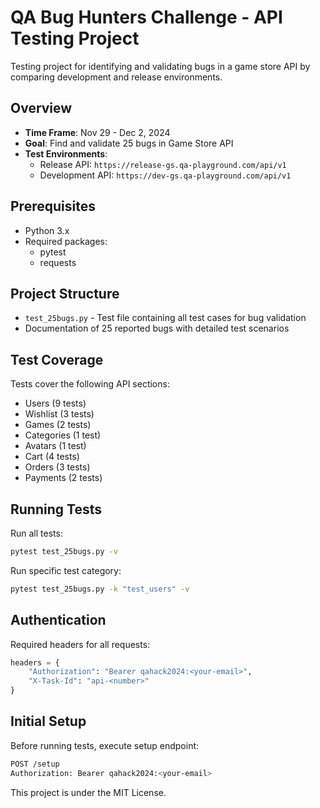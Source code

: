 # QA Bug Hunters Challenge - API Testing Project

Testing project for identifying and validating bugs in a game store API by comparing development and release environments.

## Overview

- **Time Frame**: Nov 29 - Dec 2, 2024
- **Goal**: Find and validate 25 bugs in Game Store API
- **Test Environments**:
  - Release API: `https://release-gs.qa-playground.com/api/v1`
  - Development API: `https://dev-gs.qa-playground.com/api/v1`

## Prerequisites

- Python 3.x
- Required packages:
  - pytest
  - requests

## Project Structure

- `test_25bugs.py` - Test file containing all test cases for bug validation
- Documentation of 25 reported bugs with detailed test scenarios

## Test Coverage

Tests cover the following API sections:
- Users (9 tests)
- Wishlist (3 tests)
- Games (2 tests)
- Categories (1 test)
- Avatars (1 test)
- Cart (4 tests)
- Orders (3 tests)
- Payments (2 tests)

## Running Tests

Run all tests:
```bash
pytest test_25bugs.py -v
```

Run specific test category:
```bash
pytest test_25bugs.py -k "test_users" -v
```

## Authentication

Required headers for all requests:
```python
headers = {
    "Authorization": "Bearer qahack2024:<your-email>",
    "X-Task-Id": "api-<number>"
}
```

## Initial Setup

Before running tests, execute setup endpoint:
```bash
POST /setup
Authorization: Bearer qahack2024:<your-email>
```


This project is under the MIT License.
